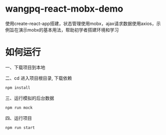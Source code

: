 # wangpq-react-mobx-demo
  使用create-react-app搭建，状态管理使用mobx，ajax请求数据使用axios，示例旨在演示mobx的基本用法，帮助初学者搭建环境和学习
  
# 如何运行

一、下载项目到本地

二、cd 进入项目根目录, 下载依赖
```bash
npm install 
```

三、运行模拟的后台数据
```bash
npm run mock 
```

四、运行项目
```bash
npm run start 
```
